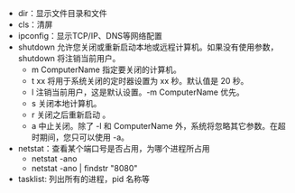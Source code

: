 - dir：显示文件目录和文件
- cls：清屏
- ipconfig：显示TCP/IP、DNS等网络配置
- shutdown 允许您关闭或重新启动本地或远程计算机。如果没有使用参数，shutdown 将注销当前用户。
    * m ComputerName 指定要关闭的计算机。
    * t xx 将用于系统关闭的定时器设置为 xx 秒。默认值是 20 秒。
    * l 注销当前用户，这是默认设置。-m ComputerName 优先。
    * s 关闭本地计算机。
    * r 关闭之后重新启动 。
    * a 中止关闭。除了 -l 和 ComputerName 外，系统将忽略其它参数。在超时期间，您只可以使用 -a。
- netstat：查看某个端口号是否占用，为哪个进程所占用
    * netstat -ano
    * netstat -ano | findstr "8080"    
- tasklist: 列出所有的进程，pid 名称等
